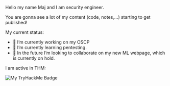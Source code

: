 Hello my name Maj and I am security engineer.

You are gonna see a lot of my content (code, notes,...) starting to get published!

My current status:

- 🔭 I’m currently working on my OSCP
- 🌱 I’m currently learning pentesting.
- 👯 In the future I’m looking to collaborate on my new ML webpage, which is currently on hold.

I am active in THM:

![My TryHackMe Badge](https://tryhackme.com/api/v2/badges/public-profile?userPublicId=3046310)



